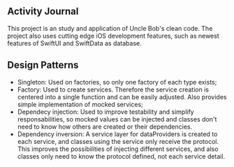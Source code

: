 ## Activity Journal
This project is an study and application of Uncle Bob's clean code.
The project also uses cutting edge iOS development features, such as newest features of SwiftUI and SwiftData as database.

## Design Patterns
 - Singleton: Used on factories, so only one factory of each type exists;
 - Factory: Used to create services. Therefore the service creation is centered into a single function and can be easily adjusted. Also provides simple implementation of mocked services;
 - Dependecy injection: Used to improve testability and simplify responsabilities, so mocked values can be injected and classes don't need to know how others are created or their dependencies.
 - Dependency inversion: A service layer for dataProviders is created to each service, and classes using the service only receive the protocol. This improves the possibilities of injecting different services, and also classes only need to know the protocol defined, not each service detail.
